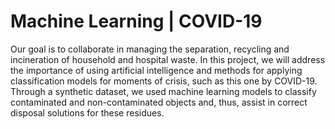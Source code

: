# Machine Learning | COVID-19

Our goal is to collaborate in managing the separation, recycling and incineration of household and hospital waste. In this project, we will address the importance of using artificial intelligence and methods for applying classification models for moments of crisis, such as this one by COVID-19. Through a synthetic dataset, we used machine learning models to classify contaminated and non-contaminated objects and, thus, assist in correct disposal solutions for these residues.
